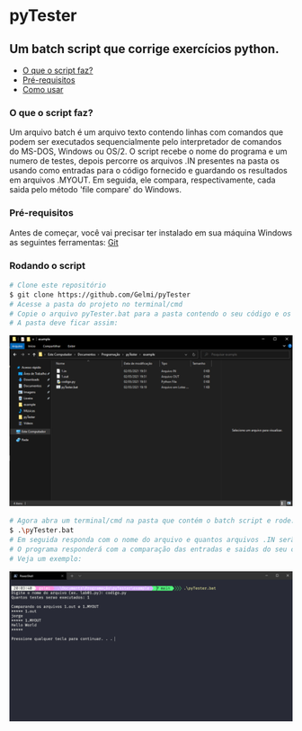 # pyTester
## Um batch script que corrige exercícios python.
* [O que o script faz?](#o-que-o-script-faz) 
* [Pré-requisitos](#pré-requisitos) 
* [Como usar](#rodando-o-script)
### O que o script faz?
Um arquivo batch é um arquivo texto contendo linhas com comandos que podem ser executados sequencialmente pelo interpretador de comandos do MS-DOS, Windows ou OS/2.
O script recebe o nome do programa e um numero de testes, depois percorre os arquivos .IN presentes na pasta os usando como entradas para o código fornecido e guardando os resultados em arquivos .MYOUT.
Em seguida, ele compara, respectivamente, cada saida pelo método 'file compare' do Windows.
### Pré-requisitos
Antes de começar, você vai precisar ter instalado em sua máquina Windows as seguintes ferramentas:
[Git](https://git-scm.com)
### Rodando o script
```bash
# Clone este repositório
$ git clone https://github.com/Gelmi/pyTester
# Acesse a pasta do projeto no terminal/cmd
# Copie o arquivo pyTester.bat para a pasta contendo o seu código e os arquivos .IN e .OUT:
# A pasta deve ficar assim:
```
![Sua pasta deve estar assim!](https://github.com/Gelmi/pyTester/blob/main/assets/arquivospre.png)
```bash
# Agora abra um terminal/cmd na pasta que contém o batch script e rode:
$ .\pyTester.bat
# Em seguida responda com o nome do arquivo e quantos arquivos .IN serão testados
# O programa responderá com a comparação das entradas e saidas do seu código
# Veja um exemplo:
```
![Um exemplo!](https://github.com/Gelmi/pyTester/blob/main/assets/cmdteste.png)